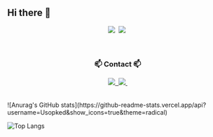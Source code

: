 ## Hi there 👋



<div align="center"> <img src="https://img.shields.io/badge/react-FCC624?style=for-the-badge&logo=react&logoColor=white"/>&nbsp <img src="https://img.shields.io/badge/github-181717.svg?style=for-the-badge&logo=github&logoColor=white" />&nbsp </div> 
<br><br>
<h3 align="center">📫 Contact 📫</h3> 
<div align="center"> <a href="https://velog.io/@usopked16496"> <img src="https://img.shields.io/badge/Velog-1EBC8F?style=for-the-badge&logo=velog&logoColor=white" />&nbsp </a> <a href="mailto:usopked16496@gmail.com"> <img src="https://img.shields.io/badge/gmail-D14836?style=for-the-badge&logo=gmail&logoColor=white"/>&nbsp </a> </div>
<br><br>
![Anurag's GitHub stats](https://github-readme-stats.vercel.app/api?username=Usopked&show_icons=true&theme=radical)

![Top Langs](https://github-readme-stats.vercel.app/api/top-langs/?username=Usopked&layout=compact)


<!--
**Usopked/Usopked** is a ✨ _special_ ✨ repository because its `README.md` (this file) appears on your GitHub profile.

Here are some ideas to get you started:

- 🔭 I’m currently working on ...
- 🌱 I’m currently learning ...
- 👯 I’m looking to collaborate on ...
- 🤔 I’m looking for help with ...
- 💬 Ask me about ...
- 📫 How to reach me: ...
- 😄 Pronouns: ...
- ⚡ Fun fact: ...
-->
